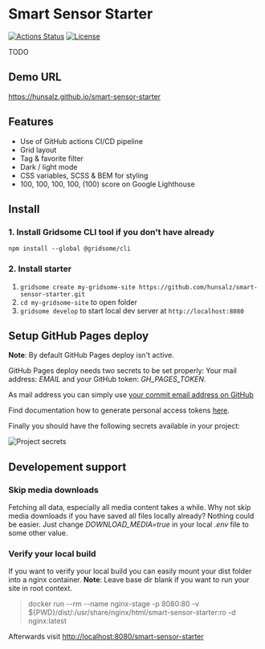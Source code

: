# Smart Sensor Starter

[![Actions Status](https://github.com/hunsalz/smart-sensor-starter/workflows/Gridsome%20CI-CD/badge.svg)](https://github.com/hunsalz/smart-sensor-starter/actions)
[![License](https://img.shields.io/badge/license-MIT%20License-blue.svg)](http://doge.mit-license.org)

TODO

## Demo URL

https://hunsalz.github.io/smart-sensor-starter

## Features
- Use of GitHub actions CI/CD pipeline
- Grid layout
- Tag & favorite filter
- Dark / light mode
- CSS variables, SCSS & BEM for styling
- 100, 100, 100, 100, (100) score on Google Lighthouse

## Install

### 1. Install Gridsome CLI tool if you don't have already

`npm install --global @gridsome/cli`

### 2. Install starter

1. `gridsome create my-gridsome-site https://github.com/hunsalz/smart-sensor-starter.git`
2. `cd my-gridsome-site` to open folder
3. `gridsome develop` to start local dev server at `http://localhost:8080`

## Setup GitHub Pages deploy

**Note**: By default GitHub Pages deploy isn't active. 

GitHub Pages deploy needs two secrets to be set properly: Your mail address: *EMAIL* and your GitHub token: *GH_PAGES_TOKEN*.

As mail address you can simply use [your commit email address on GitHub](https://help.github.com/en/github/setting-up-and-managing-your-github-user-account/setting-your-commit-email-address#setting-your-commit-email-address-on-github)

Find documentation how to generate personal access tokens [here](https://help.github.com/en/github/authenticating-to-github/creating-a-personal-access-token-for-the-command-line#creating-a-token).

Finally you should have the following secrets available in your project:

![Project secrets](.github/assets/screenshot-secrets.png)

## Developement support

### Skip media downloads

Fetching all data, especially all media content takes a while. Why not skip media downloads if you have saved all files locally already? Nothing could be easier. Just change *DOWNLOAD_MEDIA=true* in your local *.env* file to some other value.

### Verify your local build

If you want to verify your local build you can easily mount your dist folder into a nginx container.
**Note**: Leave base dir blank if you want to run your site in root context.

> docker run --rm --name nginx-stage -p 8080:80 -v ${PWD}/dist/:/usr/share/nginx/html/smart-sensor-starter:ro -d nginx:latest

Afterwards visit [http://localhost:8080/smart-sensor-starter](http://localhost:8080/smart-sensor-starter)